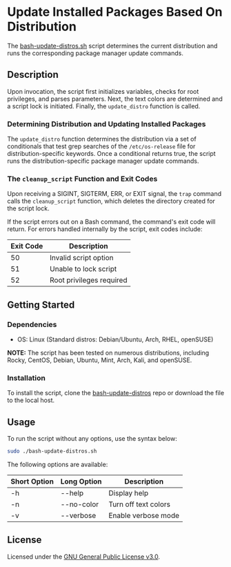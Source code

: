 # Update Installed Packages Based On Distribution
The [bash-update-distros.sh](./bash-update-distros.sh) script determines the current distribution and runs the corresponding package manager update commands.

## Description
Upon invocation, the script first initializes variables, checks for root privileges, and parses parameters. Next, the text colors are determined and a script lock is initiated. Finally, the `update_distro` function is called. 

### Determining Distribution and Updating Installed Packages
The `update_distro` function determines the distribution via a set of conditionals that test grep searches of the `/etc/os-release` file for distribution-specific keywords. Once a conditional returns true, the script runs the distribution-specific package manager update commands.

### The `cleanup_script` Function and Exit Codes
Upon receiving a SIGINT, SIGTERM, ERR, or EXIT signal, the `trap` command calls the `cleanup_script` function, which deletes the directory created for the script lock.

If the script errors out on a Bash command, the command's exit code will return. For errors handled internally by the script, exit codes include:

|Exit Code|Description|
|---------|-----------|
|50|Invalid script option|
|51|Unable to lock script|
|52|Root privileges required|

## Getting Started

### Dependencies

+ OS: Linux (Standard distros: Debian/Ubuntu, Arch, RHEL, openSUSE)

**NOTE:** The script has been tested on numerous distributions, including Rocky, CentOS, Debian, Ubuntu, Mint, Arch, Kali, and openSUSE.

### Installation
To install the script, clone the [bash-update-distros](.) repo or download the file to the local host. 

## Usage
To run the script without any options, use the syntax below:

```bash
sudo ./bash-update-distros.sh 
```

The following options are available:

|Short Option|Long Option|Description|
|---------|---------|-----------|
|-h|--help|Display help|
|-n|--no-color|Turn off text colors|
|-v|--verbose|Enable verbose mode|

## License
Licensed under the [GNU General Public License v3.0](./LICENSE).
